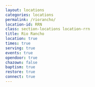 ```yaml
---
layout: locations
categories: locations
permalink: /riorancho/
location-id: RRN
class: section-locations location-rrn
title: Rio Rancho
location: true
times: true
serving: true
events: true
opendoor: true
chazown: false
baptism: true
restore: true
connect: true
---
```

